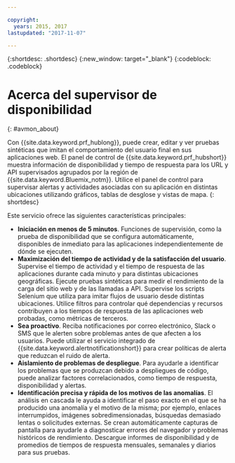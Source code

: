 ```yaml
---

copyright:
  years: 2015, 2017
lastupdated: "2017-11-07"

---
```


{:shortdesc: .shortdesc}
{:new_window: target="_blank"}
{:codeblock: .codeblock}

# Acerca del supervisor de disponibilidad
{: #avmon_about}

Con {{site.data.keyword.prf_hublong}}, puede crear, editar y ver pruebas sintéticas que imitan el comportamiento del usuario final en sus aplicaciones web. El panel de control de {{site.data.keyword.prf_hubshort}} muestra información de disponibilidad y tiempo de respuesta para los URL y API supervisados agrupados por la región de {{site.data.keyword.Bluemix_notm}}. Utilice el panel de control para supervisar alertas y actividades asociadas con su aplicación en distintas ubicaciones utilizando gráficos, tablas de desglose y vistas de mapa.
{: shortdesc}

Este servicio ofrece las siguientes características principales:

- **Iniciación en menos de 5 minutos**. Funciones de supervisión, como la prueba de disponibilidad que se configura automáticamente, disponibles de inmediato para las aplicaciones independientemente de dónde se ejecuten.
- **Maximización del tiempo de actividad y de la satisfacción del usuario**. Supervise el tiempo de actividad y el tiempo de respuesta de las aplicaciones durante cada minuto y para distintas ubicaciones geográficas. Ejecute pruebas sintéticas para medir el rendimiento de la carga del sitio web y de las llamadas a API. Supervise los scripts Selenium que utiliza para imitar flujos de usuario desde distintas ubicaciones. Utilice filtros para controlar qué dependencias y recursos contribuyen a los tiempos de respuesta de las aplicaciones web probadas, como métricas de terceros.
- **Sea proactivo**. Reciba notificaciones por correo electrónico, Slack o SMS que le alerten sobre problemas antes de que afecten a los usuarios. Puede utilizar el servicio integrado de {{site.data.keyword.alertnotificationshort}} para crear políticas de alerta que reduzcan el ruido de alerta.
- **Aislamiento de problemas de despliegue**. Para ayudarle a identificar los problemas que se produzcan debido a despliegues de código, puede analizar factores correlacionados, como tiempo de respuesta, disponibilidad y alertas.
- **Identificación precisa y rápida de los motivos de las anomalías**. El análisis en cascada le ayuda a identificar el paso exacto en el que se ha producido una anomalía y el motivo de la misma; por ejemplo, enlaces interrumpidos, imágenes sobredimensionadas, búsquedas demasiado lentas o solicitudes externas. Se crean automáticamente capturas de pantalla para ayudarle a diagnosticar errores del navegador y problemas históricos de rendimiento. Descargue informes de disponibilidad y de promedios de tiempos de respuesta mensuales, semanales y diarios para sus pruebas.
<!--
- **Monitor real user satisfaction**. Monitor how satisfied users are with the responsiveness of your application. Compare satisfaction levels with the throughput of your application. Configure data collectors to gather user transaction data from your applications.
-->
